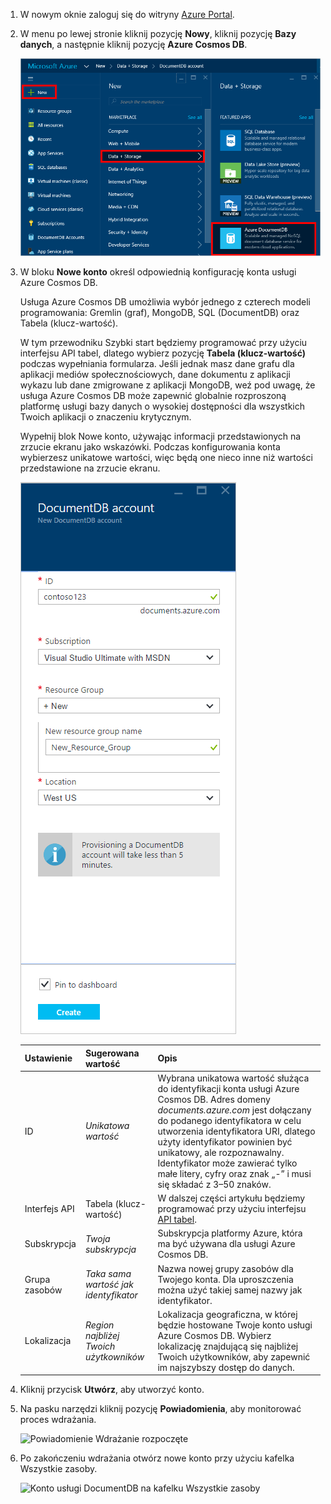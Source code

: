 1. W nowym oknie zaloguj się do witryny [Azure Portal](https://portal.azure.com/).
2. W menu po lewej stronie kliknij pozycję **Nowy**, kliknij pozycję **Bazy danych**, a następnie kliknij pozycję **Azure Cosmos DB**.
   
   ![Zrzut ekranu przedstawiający witrynę Azure Portal z wyróżnionymi poleceniami Więcej usług i Azure Cosmos DB](./media/documentdb-create-dbaccount/create-nosql-db-databases-json-tutorial-1.png)

3. W bloku **Nowe konto** określ odpowiednią konfigurację konta usługi Azure Cosmos DB. 

    Usługa Azure Cosmos DB umożliwia wybór jednego z czterech modeli programowania: Gremlin (graf), MongoDB, SQL (DocumentDB) oraz Tabela (klucz-wartość). 
    
    W tym przewodniku Szybki start będziemy programować przy użyciu interfejsu API tabel, dlatego wybierz pozycję **Tabela (klucz-wartość)** podczas wypełniania formularza. Jeśli jednak masz dane grafu dla aplikacji mediów społecznościowych, dane dokumentu z aplikacji wykazu lub dane zmigrowane z aplikacji MongoDB, weź pod uwagę, że usługa Azure Cosmos DB może zapewnić globalnie rozproszoną platformę usługi bazy danych o wysokiej dostępności dla wszystkich Twoich aplikacji o znaczeniu krytycznym.

    Wypełnij blok Nowe konto, używając informacji przedstawionych na zrzucie ekranu jako wskazówki. Podczas konfigurowania konta wybierzesz unikatowe wartości, więc będą one nieco inne niż wartości przedstawione na zrzucie ekranu. 
 
    ![Zrzut ekranu bloku Nowa usługa Azure Cosmos DB](./media/documentdb-create-dbaccount/create-nosql-db-databases-json-tutorial-2.png)

    Ustawienie|Sugerowana wartość|Opis
    ---|---|---
    ID|*Unikatowa wartość*|Wybrana unikatowa wartość służąca do identyfikacji konta usługi Azure Cosmos DB. Adres domeny *documents.azure.com* jest dołączany do podanego identyfikatora w celu utworzenia identyfikatora URI, dlatego użyty identyfikator powinien być unikatowy, ale rozpoznawalny. Identyfikator może zawierać tylko małe litery, cyfry oraz znak „-” i musi się składać z 3–50 znaków.
    Interfejs API|Tabela (klucz-wartość)|W dalszej części artykułu będziemy programować przy użyciu interfejsu [API tabel](../articles/cosmos-db/table-introduction.md).|
    Subskrypcja|*Twoja subskrypcja*|Subskrypcja platformy Azure, która ma być używana dla usługi Azure Cosmos DB. 
    Grupa zasobów|*Taka sama wartość jak identyfikator*|Nazwa nowej grupy zasobów dla Twojego konta. Dla uproszczenia można użyć takiej samej nazwy jak identyfikator. 
    Lokalizacja|*Region najbliżej Twoich użytkowników*|Lokalizacja geograficzna, w której będzie hostowane Twoje konto usługi Azure Cosmos DB. Wybierz lokalizację znajdującą się najbliżej Twoich użytkowników, aby zapewnić im najszybszy dostęp do danych.   

4. Kliknij przycisk **Utwórz**, aby utworzyć konto.
5. Na pasku narzędzi kliknij pozycję **Powiadomienia**, aby monitorować proces wdrażania.

    ![Powiadomienie Wdrażanie rozpoczęte](./media/documentdb-create-dbaccount/azure-documentdb-nosql-notification.png)

6.  Po zakończeniu wdrażania otwórz nowe konto przy użyciu kafelka Wszystkie zasoby. 

    ![Konto usługi DocumentDB na kafelku Wszystkie zasoby](./media/documentdb-create-dbaccount/azure-documentdb-all-resources.png)
